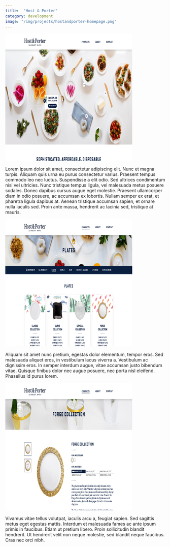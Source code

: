 ```yaml
---
title:  "Host & Porter"
category: development
image: "/img/projects/hostandporter-homepage.png"
---
```

<img width="400" height="400" src="/img/projects/hostandporter-homepage.png" alt="">

Lorem ipsum dolor sit amet, consectetur adipiscing elit. Nunc et magna turpis. Aliquam quis urna eu purus consectetur varius. Praesent tempus commodo leo nec luctus. Suspendisse a elit odio. Sed ultrices condimentum nisi vel ultricies. Nunc tristique tempus ligula, vel malesuada metus posuere sodales. Donec dapibus cursus augue eget molestie. Praesent ullamcorper diam in odio posuere, ac accumsan ex lobortis. Nullam semper ex erat, et pharetra ligula dapibus at. Aenean tristique accumsan sapien, et ornare nulla iaculis sed. Proin ante massa, hendrerit ac lacinia sed, tristique at mauris.

<img width="400" height="400" src="/img/projects/hostandporter-category.png" alt="">

Aliquam sit amet nunc pretium, egestas dolor elementum, tempor eros. Sed malesuada aliquet eros, in vestibulum lacus viverra a. Vestibulum ac dignissim eros. In semper interdum augue, vitae accumsan justo bibendum vitae. Quisque finibus dolor nec augue posuere, nec porta nisl eleifend. Phasellus id purus lorem.

<img width="400" height="400" src="/img/projects/hostandporter-product.png" alt="">

Vivamus vitae tellus volutpat, iaculis arcu a, feugiat sapien. Sed sagittis metus eget egestas mattis. Interdum et malesuada fames ac ante ipsum primis in faucibus. Etiam ut pretium libero. Proin sollicitudin blandit hendrerit. Ut hendrerit velit non neque molestie, sed blandit neque faucibus. Cras nec orci nibh.